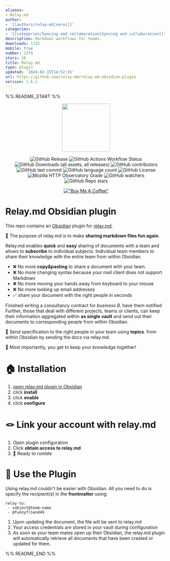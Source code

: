 ```yaml
---
aliases:
- Relay.md
author:
- '[[authors/relay-md|xeroc]]'
categories:
- '[[categories/Syncing and collaboration|Syncing and collaboration]]'
description: Markdown workflows for teams.
downloads: 1725
mobile: true
number: 1374
stars: 16
title: Relay.md
type: plugin
updated: '2024-02-15T14:52:15'
url: https://github.com/relay-md/relay-md-obsidian-plugin
version: 1.6.1
---
```


%% README_START %%

<p align="center">
	<img src="https://relay.md/static/img/logo-navbar.svg" height="150" />
</p>
<p align="center">
	<img alt="GitHub Release" src="https://img.shields.io/github/v/release/relay-md/relay-md-obsidian-plugin">
	<img src="https://img.shields.io/github/actions/workflow/status/relay-md/relay-md-obsidian-plugin/release.yml" alt="GitHub Actions Workflow Status">
	<img src="https://img.shields.io/github/downloads/relay-md/relay-md-obsidian-plugin/total" alt="GitHub Downloads (all assets, all releases)">
	<img src="https://img.shields.io/github/contributors/relay-md/relay-md-obsidian-plugin" alt="GitHub contributors">
	<img src="https://img.shields.io/github/last-commit/relay-md/relay-md-obsidian-plugin" alt="GitHub last commit">
	<img src="https://img.shields.io/github/languages/count/relay-md/relay-md-obsidian-plugin" alt="GitHub language count">
	<img src="https://img.shields.io/github/license/relay-md/relay-md-obsidian-plugin" alt="GitHub License">
	<img src="https://img.shields.io/mozilla-observatory/grade/relay.md" alt="Mozilla HTTP Observatory Grade">
	<img src="https://img.shields.io/github/watchers/relay-md/relay-md-obsidian-plugin" alt="GitHub watchers">
	<img src="https://img.shields.io/github/stars/relay-md/relay-md-obsidian-plugin" alt="GitHub Repo stars">
</p>
<p align="center">
	<a href="https://www.buymeacoffee.com/fabian.schuh"><img src="https://www.buymeacoffee.com/assets/img/custom_images/orange_img.png" alt="&quot;Buy Me A Coffee&quot;"></a>
</p>

# Relay.md Obsidian plugin

This repo contains an [Obsidian](https://obsidian.md) plugin for [relay.md](https://relay.md).

🎉 The purpose of relay.md is to make **sharing markdown files fun again**.

Relay.md enables **quick** and **easy** sharing of documents with a team and
allows to **subscribe** to individual subjects. Individual team members to share
their knowledge with the entire team from
within Obsidian.

* ❌ No more **copy&pasting** to share a document with your team.
* ❌ No more changing syntax because your mail client does not support Markdown
* ❌ No more moving your hands away from keyboard to your mouse
* ❌ No more looking up email addresses
* ✅ share your document with the right people in seconds

Finished writing a consultancy contract for *business B*, have them notified
Further, those that deal with different projects, teams or clients, can keep
their information aggregated within **as single vault** and send out their documents to
corresponding people from within Obsidian.

🤩 Send specification to the right people in your team using **topics**.
from within Obsidian by sending the docs via relay.md.

🎯 Most importantly, you get to keep your knowledge together!

# 🏠 Installation

1. [open relay.md plugin in Obsidian](obsidian://show-plugin?id=relay-md)
2. click **install**
3. click **enable**
4. click **configure**

# 🪢 Link your account with relay.md
1. Open plugin configuration
2. Click **obtain access to relay.md**
3. 🎉 Ready to rumble

# 📶 Use the Plugin

Using relay.md couldn't be easier with Obsidian. All you need to do is specify
the recipient(s) in the **frontmatter** using:

```
relay-to:
 - subject@team-name
 - @funnyfriend49
```

1. Upon updating the document, the file will be sent to relay.md
2. Your access credentials are stored in your vault during configuration
3. As soon as your team mates open up their Obsidian, the relay.md plugin will automatically retrieve all documents that have been created or updated for them.


%% README_END %%
